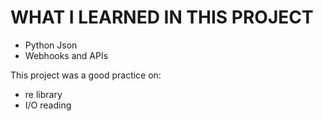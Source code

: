 # WHAT I LEARNED IN THIS PROJECT

- Python Json
- Webhooks and APIs

This project was a good practice on:
- re library
- I/O reading
